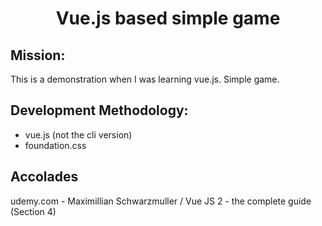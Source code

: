 # <center>Vue.js based simple game</center>

## Mission:
This is a demonstration when I was learning vue.js.  Simple game.

## Development Methodology:
* vue.js (not the cli version)
* foundation.css

## Accolades
udemy.com - Maximillian Schwarzmuller / Vue JS 2 - the complete guide (Section 4)
